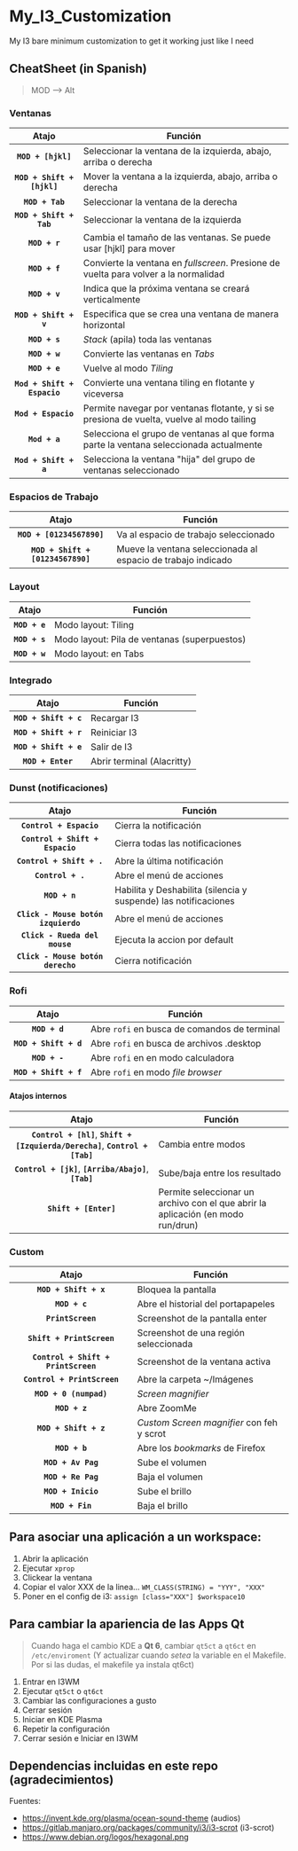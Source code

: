 # My_I3_Customization
My I3 bare minimum customization to get it working just like I need

## CheatSheet (in Spanish)

> MOD --> Alt

### Ventanas

|            Atajo            | Función                                                                                   |
|:---------------------------:|-------------------------------------------------------------------------------------------|
|      **`MOD + [hjkl]`**     | Seleccionar la ventana de la izquierda, abajo, arriba o derecha                           |
|  **`MOD + Shift + [hjkl]`** | Mover la ventana a la izquierda, abajo, arriba o derecha                                  |
|       **`MOD + Tab`**       | Seleccionar la ventana de la derecha                                                      |
|   **`MOD + Shift + Tab`**   | Seleccionar la ventana de la izquierda                                                    |
|        **`MOD + r`**        | Cambia el tamaño de las ventanas. Se puede usar [hjkl] para mover                         |
|        **`MOD + f`**        | Convierte la ventana en *fullscreen*. Presione de vuelta para volver a la normalidad      |
|        **`MOD + v`**        | Indica que la próxima ventana se creará verticalmente                                     |
|    **`MOD + Shift + v`**    | Especifica que se crea una ventana de manera horizontal                                   |
|        **`MOD + s`**        | *Stack* (apila) toda las ventanas                                                         |
|        **`MOD + w`**        | Convierte las ventanas en *Tabs*                                                          |
|        **`MOD + e`**        | Vuelve al modo *Tiling*                                                                   |
| **`Mod + Shift + Espacio`** | Convierte una ventana tiling en flotante y viceversa                                      |
|     **`Mod + Espacio`**     | Permite navegar por ventanas flotante, y si se presiona de vuelta, vuelve al modo tailing |
|        **`Mod + a`**        | Selecciona el grupo de ventanas al que forma parte la ventana seleccionada actualmente    |
|    **`Mod + Shift + a`**    | Selecciona la ventana "hija" del grupo de ventanas seleccionado                           |

### Espacios de Trabajo

|                Atajo                | Función                                                      |
|:-----------------------------------:|--------------------------------------------------------------|
|     **`MOD + [01234567890]`**     | Va al espacio de trabajo seleccionado                        |
| **`MOD + Shift + [01234567890]`** | Mueve la ventana seleccionada al espacio de trabajo indicado |

### Layout

|     Atajo     | Función                                      |
|:-------------:|----------------------------------------------|
| **`MOD + e`** | Modo layout: Tiling                          |
| **`MOD + s`** | Modo layout: Pila de ventanas (superpuestos) |
| **`MOD + w`** | Modo layout: en Tabs                         |

### Integrado

|         Atajo         | Función                                      |
|:---------------------:|----------------------------------------------|
| **`MOD + Shift + c`** | Recargar I3                                  |
| **`MOD + Shift + r`** | Reiniciar I3                                 |
| **`MOD + Shift + e`** | Salir de I3                                  |
|   **`MOD + Enter`**   | Abrir terminal (Alacritty)                   |

### Dunst (notificaciones)

|                Atajo                | Función                                                         |
|:-----------------------------------:|-----------------------------------------------------------------|
|       **`Control + Espacio`**       | Cierra la notificación                                          |
|   **`Control + Shift + Espacio`**   | Cierra todas las notificaciones                                 |
|      **`Control + Shift + .`**      | Abre la última notificación                                     |
|          **`Control + .`**          | Abre el menú de acciones                                        |
|            **`MOD + n`**            | Habilita y Deshabilita (silencia y suspende) las notificaciones |
| **`Click - Mouse botón izquierdo`** | Abre el menú de acciones                                        |
|    **`Click - Rueda del mouse`**    | Ejecuta la accion por default                                   |
|  **`Click - Mouse botón derecho`**  | Cierra notificación                                             |

### Rofi

|         Atajo         | Función                                      |
|:---------------------:|----------------------------------------------|
|     **`MOD + d`**     | Abre `rofi` en busca de comandos de terminal |
| **`MOD + Shift + d`** | Abre `rofi` en busca de archivos .desktop    |
|     **`MOD + -`**     | Abre `rofi` en en modo calculadora           |
| **`MOD + Shift + f`** | Abre `rofi` en modo *file browser*           |

#### Atajos internos

|                                      Atajo                                     | Función                                                                          |
|:------------------------------------------------------------------------------:|----------------------------------------------------------------------------------|
| **`Control + [hl]`**, **`Shift + [Izquierda/Derecha]`**, **`Control + [Tab]`** | Cambia entre modos                                                               |
|             **`Control + [jk]`**, **`[Arriba/Abajo]`**, **`[Tab]`**            | Sube/baja entre los resultado                                                    |
|                              **`Shift + [Enter]`**                             | Permite seleccionar un archivo con el que abrir la aplicación (en modo run/drun) |

### Custom

|                Atajo                | Función                                   |
|:-----------------------------------:|-------------------------------------------|
|        **`MOD + Shift + x`**        | Bloquea la pantalla                       |
|            **`MOD + c`**            | Abre el historial del portapapeles        |
|          **`PrintScreen`**          | Screenshot de la pantalla enter           |
|      **`Shift + PrintScreen`**      | Screenshot de una región seleccionada     |
| **`Control + Shift + PrintScreen`** | Screenshot de la ventana activa           |
|     **`Control + PrintScreen`**     | Abre la carpeta ~/Imágenes                |
|        **`MOD + 0 (numpad)`**       | *Screen magnifier*                        |
|            **`MOD + z`**            | Abre ZoomMe                               |
|        **`MOD + Shift + z`**        | *Custom Screen magnifier* con feh y scrot |
|            **`MOD + b`**            | Abre los *bookmarks* de Firefox           |
|          **`MOD + Av Pag`**         | Sube el volumen                           |
|          **`MOD + Re Pag`**         | Baja el volumen                           |
|          **`MOD + Inicio`**         | Sube el brillo                            |
|           **`MOD + Fin`**           | Baja el brillo                            |

## Para asociar una aplicación a un workspace:
1. Abrir la aplicación
2. Ejecutar `xprop`
3. Clickear la ventana
4. Copiar el valor XXX de la linea...
``
WM_CLASS(STRING) = "YYY", "XXX"
``
5. Poner en el config de i3: `assign [class="XXX"] $workspace10`

## Para cambiar la apariencia de las Apps Qt
> Cuando haga el cambio KDE a **Qt 6**, cambiar `qt5ct` a `qt6ct` en `/etc/enviroment` (Y actualizar cuando *setea* la variable en el Makefile. Por si las dudas, el makefile ya instala qt6ct)

1. Entrar en I3WM
2. Ejecutar `qt5ct` o `qt6ct`
3. Cambiar las configuraciones a gusto
4. Cerrar sesión
5. Iniciar en KDE Plasma
6. Repetir la configuración
7. Cerrar sesión e Iniciar en I3WM

## Dependencias incluidas en este repo (agradecimientos)
Fuentes:
- <https://invent.kde.org/plasma/ocean-sound-theme> (audios)
- <https://gitlab.manjaro.org/packages/community/i3/i3-scrot> (i3-scrot)
- <https://www.debian.org/logos/hexagonal.png>
